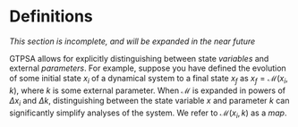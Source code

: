 # Definitions
*This section is incomplete, and will be expanded in the near future*

GTPSA allows for explicitly distinguishing between state *variables* and external *parameters*. For example, suppose you have defined the evolution of some initial state $x_i$ of a dynamical system to a final state $x_f$ as $x_f = \mathcal{M}(x_i,k)$, where $k$ is some external parameter. When $\mathcal{M}$ is expanded in powers of $\Delta x_i$ and $\Delta k$, distinguishing between the state variable $x$ and parameter $k$ can significantly simplify analyses of the system.  We refer to $\mathcal{M}(x_i,k)$ as a *map*.
